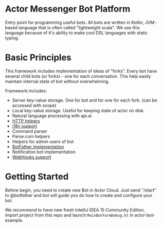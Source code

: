 # Actor Messenger Bot Platform

Entry point for programming useful bots. All bots are written in Kotlin, JVM-based language that is often called "lightweight scala".
We use this language because of it's ability to make cool DSL languages with static typing.

# Basic Principles

This framework includes implementation of ideas of "forks". Every bot have several child bots (or forks) - one for each conversation. This help easily maintain internal state of bot without overwhelming.

Framework includes:
* Server key-value storage. One for bot and for one for each fork. (can be accessed with scope)
* Local key-value storage. Useful for keeping state of actor on disk.
* Natural language processing with api.ai
* [HTTP helpers](docs/HTTP.md)
* [i18n support](docs/I18N.md)
* Command parser
* Parse.com helpers
* Helpers for admin users of bot
* [BotFather implementation](actor-bots/src/main/java/im/actor/bots/embedded/BotFather.kt)
* Notification bot implementation
* [WebHooks support](docs/WebHooks.md)

# Getting Started

Before begin, you need to create new Bot in Actor Cloud. Just send "/start" to @botfather and bot will guide you do how to create and configure your bot.

We recommend to have new fresh IntelliJ IDEA 15 Community Edition, import project from this repo and launch `MainBotFarmDebug.kt` in actor-bot-example.
